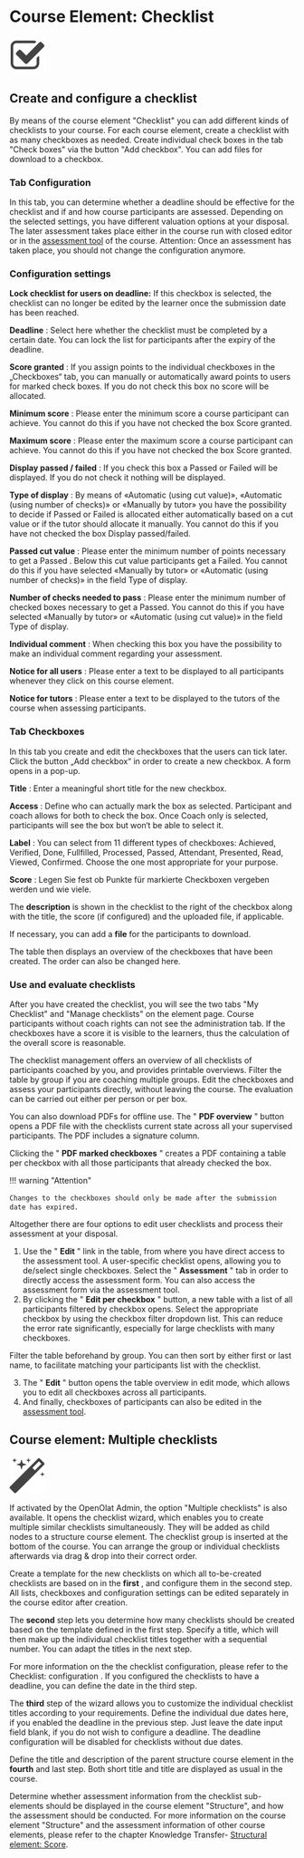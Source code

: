 # Course Element: Checklist

![checklist.png](assets/checklist.png)

## Create and configure a checklist

By means of the course element "Checklist" you can add different kinds of
checklists to your course. For each course element, create a checklist with as
many checkboxes as needed. Create individual check boxes in the tab "Check
boxes" via the button "Add checkbox". You can add files for download to a
checkbox.

###   Tab Configuration

In this tab, you can determine whether a deadline should be effective for the
checklist and if and how course participants are assessed. Depending on the
selected settings, you have different valuation options at your disposal. The
later assessment takes place either in the course run with closed editor or in
the [assessment tool](../course_operation/Assessment_of_course_modules.md) of the course.
Attention: Once an assessment has taken place, you should not change the
configuration anymore.

 ### Configuration settings

 **Lock checklist for users on deadline:** If this checkbox is selected, the
checklist can no longer be edited by the learner once the submission date has
been reached.

 **Deadline** : Select here whether the checklist must be completed by a
certain date. You can lock the list for participants after the expiry of the
deadline.

 **Score granted** : If you assign points to the individual checkboxes in the
„Checkboxes“ tab, you can manually or automatically award points to users for
marked check boxes. If you do not check this box no score will be allocated.

 **Minimum score** : Please enter the minimum score a course participant can
achieve. You cannot do this if you have not checked the box Score granted.

 **Maximum score** : Please enter the maximum score a course participant can
achieve. You cannot do this if you have not checked the box Score granted.

 **Display passed / failed** : If you check this box a Passed or Failed will
be displayed. If you do not check it nothing will be displayed.

 **Type of display** : By means of «Automatic (using cut value)», «Automatic
(using number of checks)» or «Manually by tutor» you have the possibility to
decide if Passed or Failed is allocated either automatically based on a cut
value or if the tutor should allocate it manually. You cannot do this if you
have not checked the box Display passed/failed.

 **Passed cut value** : Please enter the minimum number of points necessary to
get a Passed . Below this cut value participants get a Failed. You cannot do
this if you have selected «Manually by tutor» or «Automatic (using number of
checks)» in the field Type of display.

 **Number of checks needed to pass** : Please enter the minimum number of
checked boxes necessary to get a Passed. You cannot do this if you have
selected «Manually by tutor» or «Automatic (using cut value)» in the field
Type of display.

 **Individual comment** : When checking this box you have the possibility to
make an individual comment regarding your assessment.

 **Notice for all users** : Please enter a text to be displayed to all
participants whenever they click on this course element.

 **Notice for tutors** : Please enter a text to be displayed to the tutors of
the course when assessing participants.

###  Tab Checkboxes

In this tab you create and edit the checkboxes that the users can tick later.
Click the button „Add checkbox“ in order to create a new checkbox. A form
opens in a pop-up.

 **Title** : Enter a meaningful short title for the new checkbox.

 **Access** : Define who can actually mark the box as selected. Participant
and coach allows for both to check the box. Once Coach only is selected,
participants will see the box but won‘t be able to select it.

 **Label** : You can select from 11 different types of checkboxes: Achieved,
Verified, Done, Fullfilled, Processed, Passed, Attendant, Presented, Read,
Viewed, Confirmed. Choose the one most appropriate for your purpose.

 **Score** : Legen Sie fest ob Punkte für markierte Checkboxen vergeben werden
und wie viele.

The **description** is shown in the checklist to the right of the checkbox
along with the title, the score (if configured) and the uploaded file, if
applicable.

If necessary, you can add a **file** for the participants to download.

The table then displays an overview of the checkboxes that have been created.
The order can also be changed here.

###  Use and evaluate checklists

After you have created the checklist, you will see the two tabs "My Checklist"
and "Manage checklists" on the element page. Course participants without coach
rights can not see the administration tab. If the checkboxes have a score it
is visible to the learners, thus the calculation of the overall score is
reasonable.

The checklist management offers an overview of all checklists of participants
coached by you, and provides printable overviews. Filter the table by group if
you are coaching multiple groups. Edit the checkboxes and assess your
participants directly, without leaving the course. The evaluation can be
carried out either per person or per box.

You can also download PDFs for offline use. The " **PDF overview** " button
opens a PDF file with the checklists current state across all your supervised
participants. The PDF includes a signature column.

Clicking the " **PDF marked checkboxes** " creates a PDF containing a table
per checkbox with all those participants that already checked the box.

!!! warning "Attention"

    Changes to the checkboxes should only be made after the submission date has expired.

Altogether there are four options to edit user checklists and process their
assessment at your disposal.

  1. Use the " **Edit** " link in the table, from where you have direct access to the assessment tool. A user-specific checklist opens, allowing you to de/select single checkboxes. Select the " **Assessment** " tab in order to directly access the assessment form. You can also access the assessment form via the assessment tool.
  2. By clicking the " **Edit per checkbox** " button, a new table with a list of all participants filtered by checkbox opens. Select the appropriate checkbox by using the checkbox filter dropdown list. This can reduce the error rate significantly, especially for large checklists with many checkboxes. 

Filter the table beforehand by group. You can then sort by either first or
last name, to facilitate matching your participants list with the checklist.

  3. The " **Edit** " button opens the table overview in edit mode, which allows you to edit all checkboxes across all participants.
  4. And finally, checkboxes of participants can also be edited in the [assessment tool](../course_operation/Assessment_of_course_modules.md).

  

##  Course element: Multiple checklists

![multiple checklists icon.png](assets/wizard_434343_64.png)

If activated by the OpenOlat Admin, the option "Multiple checklists" is also
available. It opens the checklist wizard, which enables you to create multiple
similar checklists simultaneously. They will be added as child nodes to a
structure course element. The checklist group is inserted at the bottom of the
course. You can arrange the group or individual checklists afterwards via drag
& drop into their correct order.

Create a template for the new checklists on which all to-be-created checklists
are based on in the  **first** , and configure them in the second step. All
lists, checkboxes and configuration settings can be edited separately in the
course editor after creation.

The  **second**  step lets you determine how many checklists should be created
based on the template defined in the first step. Specify a title, which will
then make up the individual checklist titles together with a sequential
number. You can adapt the titles in the next step.

For more information on the the checklist configuration, please refer to the
Checklist: configuration . If you configured the checklists to have a
deadline, you can define the date in the third step.

The  **third**  step of the wizard allows you to customize the individual
checklist titles according to your requirements. Define the individual due
dates here, if you enabled the deadline in the previous step. Just leave the
date input field blank, if you do not wish to configure a deadline. The
deadline configuration will be disabled for checklists without due dates.

Define the title and description of the parent structure course element in the
**fourth**  and last step. Both short title and title are displayed as usual
in the course.

Determine whether assessment information from the checklist sub-elements
should be displayed in the course element "Structure", and how the assessment
should be conducted. For more information on the course element "Structure"
and the assessment information of other course elements, please refer to the
chapter Knowledge Transfer- [Structural element: Score](Course_Element_Structure.md#tab-punkte--score).

  

